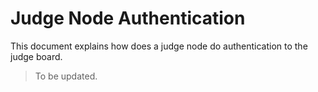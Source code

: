 # Judge Node Authentication

This document explains how does a judge node do authentication to the judge board.

> To be updated.

